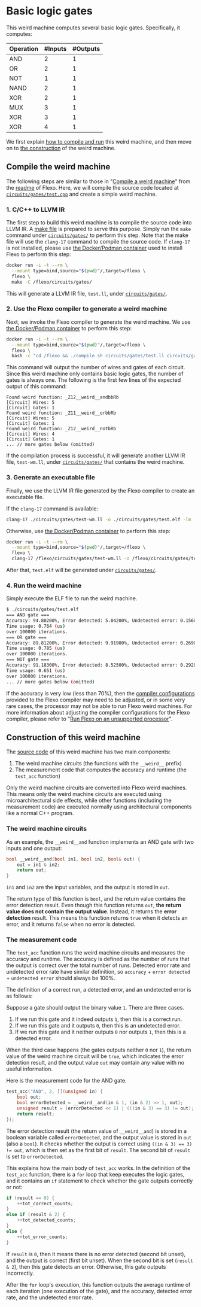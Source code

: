 # Basic logic gates

This weird machine computes several basic logic gates. Specifically, it computes:

| Operation | #Inputs | #Outputs |
| --------- | ------- | -------- |
| AND  | 2 | 1 |
| OR   | 2 | 1 |
| NOT  | 1 | 1 |
| NAND | 2 | 1 |
| XOR  | 2 | 1 |
| MUX  | 3 | 1 |
| XOR  | 3 | 1 |
| XOR  | 4 | 1 |

We first explain [how to compile and run](#compile-the-weird-machine) this weird machine, and then move on to [the construction](#construction-of-this-weird-machine) of the weird machine.

## Compile the weird machine

The following steps are similar to those in "[Compile a weird machine](../../README.md#compile-a-weird-machine)" from the [readme](../../README.md) of Flexo.
Here, we will compile the source code located at [`circuits/gates/test.cpp`](./circuits/gates/test.cpp) and create a simple weird machine.

### 1. C/C++ to LLVM IR

The first step to build this weird machine is to compile the source code into LLVM IR.
A [make file](./circuits/gates/Makefile) is prepared to serve this purpose.
Simply run the `make` command under [`circuits/gates/`](./circuits/gates/) to perform this step.
Note that the make file will use the `clang-17` command to compile the source code.
If `clang-17` is not installed, please use [the Docker/Podman container](../../README.md#install-the-flexo-compiler) used to install Flexo to perform this step:

```sh
docker run -i -t --rm \
  --mount type=bind,source="$(pwd)"/,target=/flexo \
  flexo \
  make -C /flexo/circuits/gates/
```

This will generate a LLVM IR file, `test.ll`, under [`circuits/gates/`](./circuits/gates/).

### 2. Use the Flexo compiler to generate a weird machine

Next, we invoke the Flexo compiler to generate the weird machine.
We use [the Docker/Podman container](../../README.md#install-the-flexo-compiler) to perform this step:

```sh
docker run -i -t --rm \
  --mount type=bind,source="$(pwd)"/,target=/flexo \
  flexo \
  bash -c "cd /flexo && ./compile.sh circuits/gates/test.ll circuits/gates/test-wm.ll"
```

This command will output the number of wires and gates of each circuit.
Since this weird machine only contains basic logic gates, the number of gates is always one.
The following is the first few lines of the expected output of this command:

```
Found weird function: _Z12__weird__andbbRb
[Circuit] Wires: 5
[Circuit] Gates: 1
Found weird function: _Z11__weird__orbbRb
[Circuit] Wires: 5
[Circuit] Gates: 1
Found weird function: _Z12__weird__notbRb
[Circuit] Wires: 4
[Circuit] Gates: 1
... // more gates below (omitted)
```

If the compilation process is successful, it will generate another LLVM IR file, `test-wm.ll`, under [`circuits/gates/`](./circuits/gates/) that contains the weird machine.


### 3. Generate an executable file

Finally, we use the LLVM IR file generated by the Flexo compiler to create an executable file.

If the `clang-17` command is available:

```sh
clang-17 ./circuits/gates/test-wm.ll -o ./circuits/gates/test.elf -lm -lstdc++
```

Otherwise, use [the Docker/Podman container](../../README.md#install-the-flexo-compiler) to perform this step:

```sh
docker run -i -t --rm \
  --mount type=bind,source="$(pwd)"/,target=/flexo \
  flexo \
  clang-17 /flexo/circuits/gates/test-wm.ll -o /flexo/circuits/gates/test.elf -lm -lstdc++
```

After that, `test.elf` will be generated under [`circuits/gates/`](./circuits/gates/).

### 4. Run the weird machine

Simply execute the ELF file to run the weird machine.

```sh
$ ./circuits/gates/test.elf
=== AND gate ===
Accuracy: 94.80200%, Error detected: 5.04200%, Undetected error: 0.15600%
Time usage: 0.764 (us)
over 100000 iterations.
=== OR gate ===
Accuracy: 89.81200%, Error detected: 9.91900%, Undetected error: 0.26900%
Time usage: 0.785 (us)
over 100000 iterations.
=== NOT gate ===
Accuracy: 91.18300%, Error detected: 8.52500%, Undetected error: 0.29200%
Time usage: 0.651 (us)
over 100000 iterations.
... // more gates below (omitted)
```

If the accuracy is very low (less than 70%), then the [compiler configurations](../../README.md#configure-the-flexo-compiler) provided to the Flexo compiler may need to be adjusted, or in some very rare cases, the processor may not be able to run Flexo weird machines.
For more information about adjusting the compiler configurations for the Flexo compiler, please refer to "[Run Flexo on an unsupported processor](#run-flexo-on-an-unsupported-processor)".

## Construction of this weird machine

The [source code](./test.cpp) of this weird machine has two main components:
1. The weird machine circuits (the functions with the `__weird__` prefix)
2. The measurement code that computes the accuracy and runtime (the `test_acc` function)

Only the weird machine circuits are converted into Flexo weird machines.
This means only the weird machine circuits are executed using microarchitectural side effects, while other functions (including the measurement code) are executed normally using architectural components like a normal C++ program.

### The weird machine circuits

As an example, the `__weird__and` function implements an AND gate with two inputs and one output:

```c
bool __weird__and(bool in1, bool in2, bool& out) {
    out = in1 & in2;
    return out;
}
```

`in1` and `in2` are the input variables, and the output is stored in `out`.

The return type of this function is `bool`, and the return value contains the error detection result.
Even though this function returns `out`, **the return value does not contain the output value**.
Instead, it returns the **error detection** result.
This means this function returns `true` when it detects an error, and it returns `false` when no error is detected.

### The measurement code

The `test_acc` function runs the weird machine circuits and measures the accuracy and runtime.
The accuracy is defined as the number of runs that the output is correct over the total number of runs.
Detected error rate and undetected error rate have similar definition, so `accuracy` + `error detected` + `undetected error` should always be 100%.

The definition of a correct run, a detected error, and an undetected error is as follows:

Suppose a gate should output the binary value `1`.
There are three cases.
1. If we run this gate and it indeed outputs `1`, then this is a correct run.
2. If we run this gate and it outputs `0`, then this is an undetected error.
3. If we run this gate and it neither outputs `0` nor outputs `1`, then this is a detected error.

When the third case happens (the gates outputs neither `0` nor `1`), the return value of the weird machine circuit will be `true`, which indicates the error detection result, and the output value `out` may contain any value with no useful information.

Here is the measurement code for the AND gate.

```c
test_acc("AND", 2, [](unsigned in) { 
    bool out;
    bool errorDetected = __weird__and(in & 1, (in & 2) >> 1, out);
    unsigned result = (errorDetected << 1) | (((in & 3) == 3) != out);
    return result;
});
```

The error detection result (the return value of `__weird__and`) is stored in a boolean variable called `errorDetected`, and the output value is stored in `out` (also a `bool`).
It checks whether the output is correct using `((in & 3) == 3) != out`, which is then set as the first bit of `result`.
The second bit of `result` is set to `errorDetected`.

This explains how the main body of `test_acc` works.
In the definition of the `test_acc` function, there is a `for` loop that keep executes the logic gates, and it contains an `if` statement to check whether the gate outputs correctly or not:

```c
if (result == 0) {
    ++tot_correct_counts;
}
else if (result & 2) {
    ++tot_detected_counts;
}
else {
    ++tot_error_counts;
}
```

If `result` is `0`, then it means there is no error detected (second bit unset), and the output is correct (first bit unset).
When the second bit is set (`result & 2`), then this gate detects an error.
Otherwise, this gate outputs incorrectly.

After the `for` loop's execution, this function outputs the average runtime of each iteration (one execution of the gate), and the accuracy, detected error rate, and the undetected error rate.
